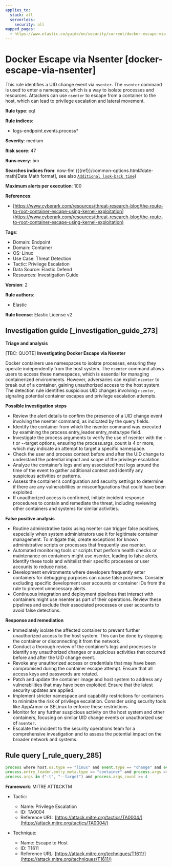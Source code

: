```yaml
---
applies_to:
  stack: all
  serverless:
    security: all
mapped_pages:
  - https://www.elastic.co/guide/en/security/current/docker-escape-via-nsenter.html
---
```


# Docker Escape via Nsenter [docker-escape-via-nsenter]

This rule identifies a UID change event via `nsenter`. The `nsenter` command is used to enter a namespace, which is a way to isolate processes and resources. Attackers can use `nsenter` to escape from a container to the host, which can lead to privilege escalation and lateral movement.

**Rule type**: eql

**Rule indices**:

* logs-endpoint.events.process*

**Severity**: medium

**Risk score**: 47

**Runs every**: 5m

**Searches indices from**: now-9m ({{ref}}/common-options.html#date-math[Date Math format], see also [`Additional look-back time`](docs-content://solutions/security/detect-and-alert/create-detection-rule.md#rule-schedule))

**Maximum alerts per execution**: 100

**References**:

* [https://www.cyberark.com/resources/threat-research-blog/the-route-to-root-container-escape-using-kernel-exploitation](https://www.cyberark.com/resources/threat-research-blog/the-route-to-root-container-escape-using-kernel-exploitation)

**Tags**:

* Domain: Endpoint
* Domain: Container
* OS: Linux
* Use Case: Threat Detection
* Tactic: Privilege Escalation
* Data Source: Elastic Defend
* Resources: Investigation Guide

**Version**: 2

**Rule authors**:

* Elastic

**Rule license**: Elastic License v2

## Investigation guide [_investigation_guide_273]

**Triage and analysis**

[TBC: QUOTE]
**Investigating Docker Escape via Nsenter**

Docker containers use namespaces to isolate processes, ensuring they operate independently from the host system. The `nsenter` command allows users to access these namespaces, which is essential for managing containerized environments. However, adversaries can exploit `nsenter` to break out of a container, gaining unauthorized access to the host system. The detection rule identifies suspicious UID changes involving `nsenter`, signaling potential container escapes and privilege escalation attempts.

**Possible investigation steps**

* Review the alert details to confirm the presence of a UID change event involving the nsenter command, as indicated by the query fields.
* Identify the container from which the nsenter command was executed by examining the process.entry_leader.entry_meta.type field.
* Investigate the process arguments to verify the use of nsenter with the -t or --target options, ensuring the process.args_count is 4 or more, which may indicate an attempt to target a specific namespace.
* Check the user and process context before and after the UID change to understand the potential impact and scope of the privilege escalation.
* Analyze the container’s logs and any associated host logs around the time of the event to gather additional context and identify any suspicious activities or patterns.
* Assess the container’s configuration and security settings to determine if there are any vulnerabilities or misconfigurations that could have been exploited.
* If unauthorized access is confirmed, initiate incident response procedures to contain and remediate the threat, including reviewing other containers and systems for similar activities.

**False positive analysis**

* Routine administrative tasks using nsenter can trigger false positives, especially when system administrators use it for legitimate container management. To mitigate this, create exceptions for known administrative scripts or processes that frequently use nsenter.
* Automated monitoring tools or scripts that perform health checks or maintenance on containers might use nsenter, leading to false alerts. Identify these tools and whitelist their specific processes or user accounts to reduce noise.
* Development environments where developers frequently enter containers for debugging purposes can cause false positives. Consider excluding specific development user accounts or container IDs from the rule to prevent unnecessary alerts.
* Continuous integration and deployment pipelines that interact with containers might use nsenter as part of their operations. Review these pipelines and exclude their associated processes or user accounts to avoid false detections.

**Response and remediation**

* Immediately isolate the affected container to prevent further unauthorized access to the host system. This can be done by stopping the container or disconnecting it from the network.
* Conduct a thorough review of the container’s logs and processes to identify any unauthorized changes or suspicious activities that occurred before and after the UID change event.
* Revoke any unauthorized access or credentials that may have been compromised during the container escape attempt. Ensure that all access keys and passwords are rotated.
* Patch and update the container image and host system to address any vulnerabilities that may have been exploited. Ensure that the latest security updates are applied.
* Implement stricter namespace and capability restrictions for containers to minimize the risk of privilege escalation. Consider using security tools like AppArmor or SELinux to enforce these restrictions.
* Monitor for any further suspicious activity on the host system and other containers, focusing on similar UID change events or unauthorized use of `nsenter`.
* Escalate the incident to the security operations team for a comprehensive investigation and to assess the potential impact on the broader network and systems.


## Rule query [_rule_query_285]

```js
process where host.os.type == "linux" and event.type == "change" and event.action == "uid_change" and
process.entry_leader.entry_meta.type == "container" and process.args == "nsenter" and
process.args in ("-t", "--target") and process.args_count >= 4
```

**Framework**: MITRE ATT&CKTM

* Tactic:

    * Name: Privilege Escalation
    * ID: TA0004
    * Reference URL: [https://attack.mitre.org/tactics/TA0004/](https://attack.mitre.org/tactics/TA0004/)

* Technique:

    * Name: Escape to Host
    * ID: T1611
    * Reference URL: [https://attack.mitre.org/techniques/T1611/](https://attack.mitre.org/techniques/T1611/)



